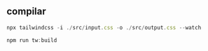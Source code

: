 ## compilar 

```js
npx tailwindcss -i ./src/input.css -o ./src/output.css --watch

npm run tw:build
```



